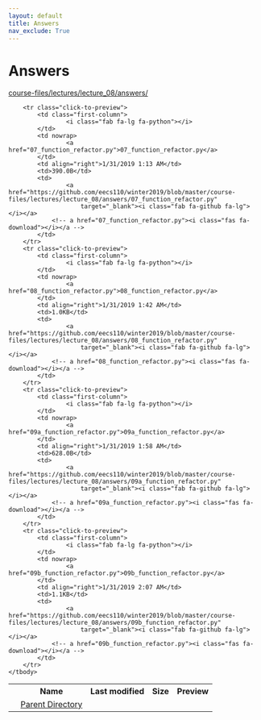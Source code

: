 ```yaml
---
layout: default
title: Answers
nav_exclude: True
---
```


# Answers

[course-files/lectures/lecture_08/answers/](.)

<table class="tbl-files">
    <tbody>
        <tr>
            <th valign="top"></th>
            <th>Name</th>
            <th>Last modified</th>
            <th>Size</th>
            <th>Preview</th>
        </tr>
        <tr>
            <td valign="top">
                <i class="fa fa-folder-open"></i>
            </td>
            <td><a href="../">Parent Directory</a></td>
            <td>&nbsp;</td>
            <td>&nbsp;</td>
            <td>&nbsp;</td>
        </tr>

        <tr class="click-to-preview">
            <td class="first-column">
                    <i class="fab fa-lg fa-python"></i>
            </td>
            <td nowrap>
                    <a href="07_function_refactor.py">07_function_refactor.py</a>
            </td>
            <td align="right">1/31/2019 1:13 AM</td>
            <td>390.0B</td>
            <td>
                    <a href="https://github.com/eecs110/winter2019/blob/master/course-files/lectures/lecture_08/answers/07_function_refactor.py" 
                        target="_blank"><i class="fab fa-github fa-lg"></i></a>
                <!-- a href="07_function_refactor.py"><i class="fas fa-download"></i></a -->
            </td>
        </tr>
        <tr class="click-to-preview">
            <td class="first-column">
                    <i class="fab fa-lg fa-python"></i>
            </td>
            <td nowrap>
                    <a href="08_function_refactor.py">08_function_refactor.py</a>
            </td>
            <td align="right">1/31/2019 1:42 AM</td>
            <td>1.0KB</td>
            <td>
                    <a href="https://github.com/eecs110/winter2019/blob/master/course-files/lectures/lecture_08/answers/08_function_refactor.py" 
                        target="_blank"><i class="fab fa-github fa-lg"></i></a>
                <!-- a href="08_function_refactor.py"><i class="fas fa-download"></i></a -->
            </td>
        </tr>
        <tr class="click-to-preview">
            <td class="first-column">
                    <i class="fab fa-lg fa-python"></i>
            </td>
            <td nowrap>
                    <a href="09a_function_refactor.py">09a_function_refactor.py</a>
            </td>
            <td align="right">1/31/2019 1:58 AM</td>
            <td>628.0B</td>
            <td>
                    <a href="https://github.com/eecs110/winter2019/blob/master/course-files/lectures/lecture_08/answers/09a_function_refactor.py" 
                        target="_blank"><i class="fab fa-github fa-lg"></i></a>
                <!-- a href="09a_function_refactor.py"><i class="fas fa-download"></i></a -->
            </td>
        </tr>
        <tr class="click-to-preview">
            <td class="first-column">
                    <i class="fab fa-lg fa-python"></i>
            </td>
            <td nowrap>
                    <a href="09b_function_refactor.py">09b_function_refactor.py</a>
            </td>
            <td align="right">1/31/2019 2:07 AM</td>
            <td>1.1KB</td>
            <td>
                    <a href="https://github.com/eecs110/winter2019/blob/master/course-files/lectures/lecture_08/answers/09b_function_refactor.py" 
                        target="_blank"><i class="fab fa-github fa-lg"></i></a>
                <!-- a href="09b_function_refactor.py"><i class="fas fa-download"></i></a -->
            </td>
        </tr>
    </tbody>
</table>

